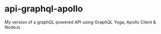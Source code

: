 # api-graphql-apollo
My version of a graphQL powered API using GraphQL Yoga, Apollo Client &amp; NodeJs
